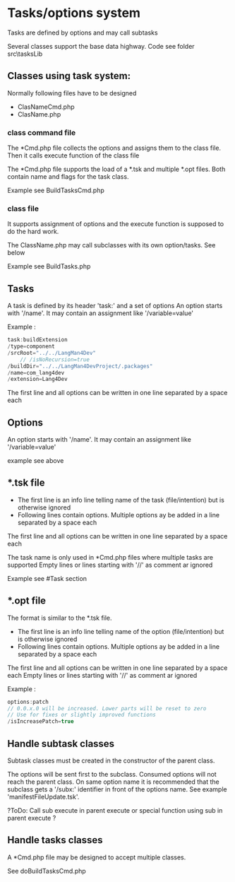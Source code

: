 # Tasks/options system

Tasks are defined by options and may call subtasks

Several classes support the base data highway. Code see folder src\tasksLib


## Classes using task system:

Normally following files have to be designed

* ClasNameCmd.php
* ClasName.php

### class command file

The *Cmd.php file collects the options and assigns them to the class file.
Then it calls execute function of the class file

The *Cmd.php file supports the load of a *.tsk and multiple *.opt files.
Both contain name and flags for the task class.

Example see BuildTasksCmd.php

### class file

It supports assignment of options and the execute function is supposed to do the hard work.

The ClassName.php may call subclasses with its own option/tasks. See below

Example see BuildTasks.php

## Tasks 
A task is defined by its header 'task:<name>' and a set of options
An option starts with '/name'. It may contain an assignment like '/variable=value'

Example :
```c++
task:buildExtension
/type=component
/srcRoot="../../LangMan4Dev"
	// /isNoRecursion=true
/buildDir="../../LangMan4DevProject/.packages"
/name=com_lang4dev
/extension=Lang4Dev
```

The first line and all options can be written in one line separated by a space each

## Options 

An option starts with '/name'. It may contain an assignment like '/variable=value'

example see above

## *.tsk file 
* The first line is an info line telling name of the task (file/intention) but is otherwise ignored
* Following lines contain options. Multiple options ay be added in a line separated by a space each

The first line and all options can be written in one line separated by a space each

The task name is only used in *Cmd.php files where multiple tasks are supported
Empty lines or lines starting with '//' as comment ar ignored

Example see #Task section

## *.opt file 
The format is similar to the *.tsk file.
* The first line is an info line telling name of the option (file/intention) but is otherwise ignored
* Following lines contain options. Multiple options ay be added in a line separated by a space each

The first line and all options can be written in one line separated by a space each
Empty lines or lines starting with '//' as comment ar ignored

Example :
```c++
options:patch
// 0.0.x.0 will be increased. Lower parts will be reset to zero 	
// Use for fixes or slightly improved functions
/isIncreasePatch=true
```


## Handle subtask classes
Subtask classes must be created in the constructor of the parent class.

The options will be sent first to the subclass. Consumed options will not reach the parent class.
On same option name it is recommended that the subclass gets a '/subx:' identifier in front of the options name. See example 'manifestFileUpdate.tsk'.

?ToDo: Call sub execute in parent execute or special function using sub in parent execute ?

## Handle tasks classes

A *Cmd.php file may be designed to accept multiple classes.

See doBuildTasksCmd.php 


